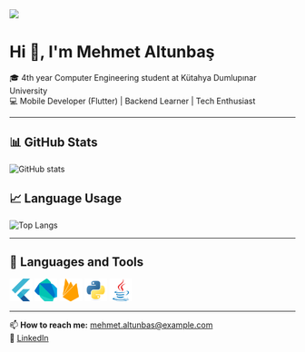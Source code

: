 <img src="https://media.giphy.com/media/M9gbBd9nbDrOTu1Mqx/giphy.gif" width="150"/>

# Hi 👋, I'm Mehmet Altunbaş

🎓 4th year Computer Engineering student at Kütahya Dumlupınar University  
💻 Mobile Developer (Flutter) | Backend Learner | Tech Enthusiast  

---

## 📊 GitHub Stats
![GitHub stats](https://github-readme-stats.vercel.app/api?username=KULLANICI_ADIN&show_icons=true&theme=radical)

## 📈 Language Usage
![Top Langs](https://github-readme-stats.vercel.app/api/top-langs/?username=KULLANICI_ADIN&layout=compact&theme=radical)

---

## 🚀 Languages and Tools
<p align="left">
<img src="https://raw.githubusercontent.com/devicons/devicon/master/icons/flutter/flutter-original.svg" width="40" height="40"/> 
<img src="https://raw.githubusercontent.com/devicons/devicon/master/icons/dart/dart-original.svg" width="40" height="40"/>
<img src="https://raw.githubusercontent.com/devicons/devicon/master/icons/firebase/firebase-plain.svg" width="40" height="40"/>
<img src="https://raw.githubusercontent.com/devicons/devicon/master/icons/python/python-original.svg" width="40" height="40"/>
<img src="https://raw.githubusercontent.com/devicons/devicon/master/icons/java/java-original.svg" width="40" height="40"/>
</p>

---

📫 **How to reach me:** mehmet.altunbas@example.com  
🔗 [LinkedIn](https://www.linkedin.com/in/mehmet-altunnbas/)  
